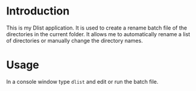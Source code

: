 # Introduction

This is my Dlist application. It is used to create a rename batch file of the directories in the current folder. It allows me to automatically rename a list of directories or manually change the directory names.

# Usage

In a console window type ``dlist`` and edit or run the batch file.
